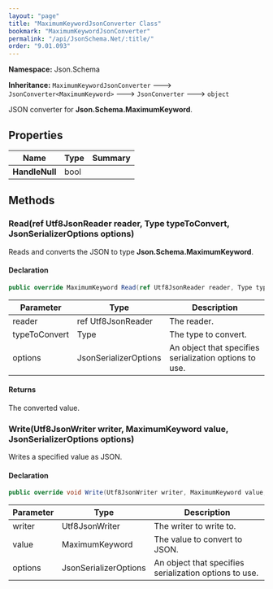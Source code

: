 ```yaml
---
layout: "page"
title: "MaximumKeywordJsonConverter Class"
bookmark: "MaximumKeywordJsonConverter"
permalink: "/api/JsonSchema.Net/:title/"
order: "9.01.093"
---
```

**Namespace:** Json.Schema

**Inheritance:**
`MaximumKeywordJsonConverter`
 🡒 
`JsonConverter<MaximumKeyword>`
 🡒 
`JsonConverter`
 🡒 
`object`

JSON converter for **Json.Schema.MaximumKeyword**.

## Properties

| Name | Type | Summary |
|---|---|---|
| **HandleNull** | bool |  |

## Methods

### Read(ref Utf8JsonReader reader, Type typeToConvert, JsonSerializerOptions options)

Reads and converts the JSON to type **Json.Schema.MaximumKeyword**.

#### Declaration

```c#
public override MaximumKeyword Read(ref Utf8JsonReader reader, Type typeToConvert, JsonSerializerOptions options)
```

| Parameter | Type | Description |
|---|---|---|
| reader | ref Utf8JsonReader | The reader. |
| typeToConvert | Type | The type to convert. |
| options | JsonSerializerOptions | An object that specifies serialization options to use. |


#### Returns

The converted value.

### Write(Utf8JsonWriter writer, MaximumKeyword value, JsonSerializerOptions options)

Writes a specified value as JSON.

#### Declaration

```c#
public override void Write(Utf8JsonWriter writer, MaximumKeyword value, JsonSerializerOptions options)
```

| Parameter | Type | Description |
|---|---|---|
| writer | Utf8JsonWriter | The writer to write to. |
| value | MaximumKeyword | The value to convert to JSON. |
| options | JsonSerializerOptions | An object that specifies serialization options to use. |


